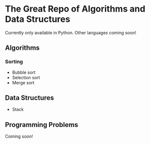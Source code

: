 # The Great Repo of Algorithms and Data Structures

Currently only available in Python. Other languages coming soon!

## Algorithms

### Sorting
* Bubble sort
* Selection sort
* Merge sort

## Data Structures

* Stack

## Programming Problems

Coming soon!
